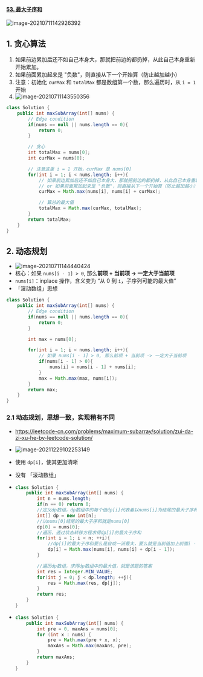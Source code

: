 #### [53. 最大子序和](https://leetcode-cn.com/problems/maximum-subarray/)

![image-20210711142926392](https://raw.githubusercontent.com/TWDH/Leetcode-From-Zero/pictures/img/image-20210711142926392.png)

## 1. 贪心算法

1. 如果前边累加后还不如自己本身大，那就把前边的都扔掉，从此自己本身重新开始累加。
2. 如果前面累加起来是 "负数"，则直接从下一个开始算（防止越加越小）
3. 注意：初始化 `curMax` 和 `totalMax` 都是数组第一个数，那么遍历时，从 `i = 1` 开始
4. ![image-20210711143550356](https://raw.githubusercontent.com/TWDH/Leetcode-From-Zero/pictures/img/image-20210711143550356.png)

```java
class Solution {
    public int maxSubArray(int[] nums) {
        // Edge condition
        if(nums == null || nums.length == 0){
            return 0;
        }

        // 贪心
        int totalMax = nums[0];
        int curMax = nums[0];

        // 注意这里 i = 1 开始，curMax 是 nums[0]
        for(int i = 1; i < nums.length; i++){
            // 如果前边累加后还不如自己本身大，那就把前边的都扔掉，从此自己本身重新开始累加。
            // or 如果前面累加起来是 "负数"，则直接从下一个开始算（防止越加越小）
            curMax = Math.max(nums[i], nums[i] + curMax);

            // 算总的最大值
            totalMax = Math.max(curMax, totalMax);
        }
        return totalMax;
    }
}
```



## 2. 动态规划

- ![image-20210711144440424](https://raw.githubusercontent.com/TWDH/Leetcode-From-Zero/pictures/img/image-20210711144440424.png)
- 核心：如果 `nums[i - 1] > 0`, 那么**前项 + 当前项 -> 一定大于当前项**
- `nums[i]`：inplace 操作，含义变为 “从 0 到 `i`，子序列可能的最大值”
- 「滚动数组」思想

```java
class Solution {
    public int maxSubArray(int[] nums) {
        // Edge condition
        if(nums == null || nums.length == 0){
            return 0;
        }

        int max = nums[0];

        for(int i = 1; i < nums.length; i++){
            // 如果 nums[i - 1] > 0, 那么前项 + 当前项 -> 一定大于当前项
            if(nums[i - 1] > 0){
                nums[i] = nums[i - 1] + nums[i];
            }
            max = Math.max(max, nums[i]);
        }
        return max;
    }
}
```

### 2.1 动态规划，思想一致，实现稍有不同

- https://leetcode-cn.com/problems/maximum-subarray/solution/zui-da-zi-xu-he-by-leetcode-solution/
- ![image-20211229102253149](https://raw.githubusercontent.com/TWDH/Leetcode-From-Zero/pictures/img/image-20211229102253149.png)
- 使用 `dp[i]`，使其更加清晰
- 没有 「滚动数组」

- ```java
  class Solution {
      public int maxSubArray(int[] nums) {
          int n = nums.length;
          if(n == 0) return 0;
          //定义dp数组，dp数组中的每个值dp[i]代表着以nums[i]为结尾的最大子序和
          int[] dp = new int[n];
          //以nums[0]结尾的最大子序和就是nums[0]
          dp[0] = nums[0];
          //遍历，通过状态转移方程求得dp[i]的最大子序和
          for(int i = 1; i < n; ++i){
              //dp[i]的最大子序和要么是自成一派最大，要么就是当前值加上前面i - 1个数的最大子序和
              dp[i] = Math.max(nums[i], nums[i] + dp[i - 1]);
          }
  
          //遍历dp数组，求得dp数组中的最大值，就是该题的答案
          int res = Integer.MIN_VALUE;
          for(int j = 0; j < dp.length; ++j){
              res = Math.max(res, dp[j]);
          }
          return res;
      }
  }
  ```

- ```java
  class Solution {
      public int maxSubArray(int[] nums) {
          int pre = 0, maxAns = nums[0];
          for (int x : nums) {
              pre = Math.max(pre + x, x);
              maxAns = Math.max(maxAns, pre);
          }
          return maxAns;
      }
  }
  ```

  
  

